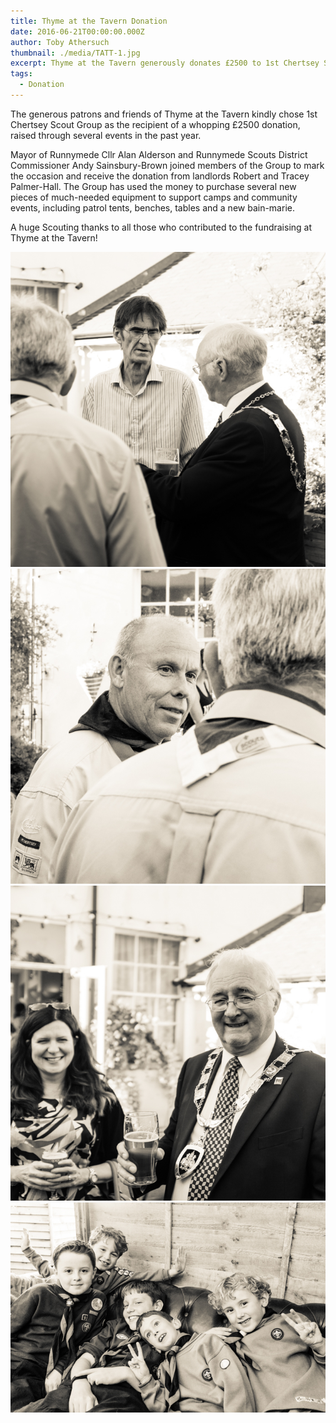 ```yaml
---
title: Thyme at the Tavern Donation
date: 2016-06-21T00:00:00.000Z
author: Toby Athersuch
thumbnail: ./media/TATT-1.jpg
excerpt: Thyme at the Tavern generously donates £2500 to 1st Chertsey Scout Group for new equipment. Mayor and District Commissioner express gratitude.
tags:
  - Donation
---
```


The generous patrons and friends of Thyme at the Tavern kindly chose 1st Chertsey Scout Group as the recipient of a whopping £2500 donation, raised through several events in the past year.

Mayor of Runnymede Cllr Alan Alderson and Runnymede Scouts District Commissioner Andy Sainsbury-Brown joined members of the Group to mark the occasion and receive the donation from landlords Robert and Tracey Palmer-Hall. The Group has used the money to purchase several new pieces of much-needed equipment to support camps and community events, including patrol tents, benches, tables and a new bain-marie.

A huge Scouting thanks to all those who contributed to the fundraising at Thyme at the Tavern!

![Thyme at the Tavern Donation](./media/TATT-1.jpg)
![Thyme at the Tavern Donation](./media/TATT-2.jpg)
![Thyme at the Tavern Donation](./media/TATT-3.jpg)
![Thyme at the Tavern Donation](./media/TATT-4.jpg)
